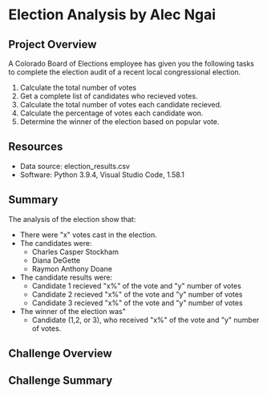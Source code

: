 # Election Analysis by Alec Ngai
## Project Overview
A Colorado Board of Elections employee has given you the following tasks to complete the election audit of a recent local congressional election.

1. Calculate the total number of votes
2. Get a complete list of candidates who recieved votes. 
3. Calculate the total number of votes each candidate recieved. 
4. Calculate the percentage of votes each candidate won.
5. Determine the winner of the election based on popular vote. 

## Resources
- Data source: election_results.csv
- Software: Python 3.9.4, Visual Studio Code, 1.58.1

## Summary
The analysis of the election show that: 
- There were "x" votes cast in the election. 
- The candidates were:
    - Charles Casper Stockham
    - Diana DeGette
    - Raymon Anthony Doane
- The candidate results were:
    - Candidate 1 recieved "x%" of the vote and "y" number of votes
    - Candidate 2 recieved "x%" of the vote and "y" number of votes
    - Candidate 3 recieved "x%" of the vote and "y" number of votes
- The winner of the election was"
    - Candidate (1,2, or 3), who received "x%" of the vote and "y" number of votes.

## Challenge Overview
## Challenge Summary
